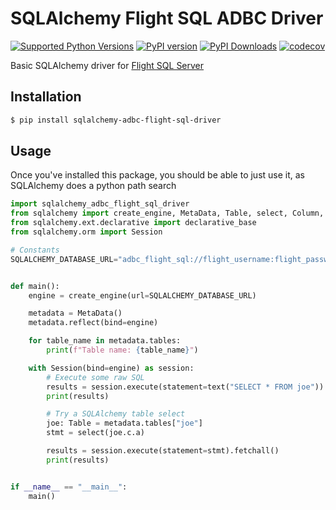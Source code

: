 # SQLAlchemy Flight SQL ADBC Driver 

[![Supported Python Versions](https://img.shields.io/pypi/pyversions/duckdb-engine)](https://pypi.org/project/duckdb-engine/) [![PyPI version](https://badge.fury.io/py/duckdb-engine.svg)](https://badge.fury.io/py/duckdb-engine) [![PyPI Downloads](https://img.shields.io/pypi/dm/duckdb-engine.svg)](https://pypi.org/project/duckdb-engine/) [![codecov](https://codecov.io/gh/Mause/duckdb_engine/graph/badge.svg)](https://codecov.io/gh/Mause/duckdb_engine)

Basic SQLAlchemy driver for [Flight SQL Server](https://github.com/voltrondata/flight-sql-server-example)

## Installation
```sh
$ pip install sqlalchemy-adbc-flight-sql-driver
```

## Usage

Once you've installed this package, you should be able to just use it, as SQLAlchemy does a python path search

```python
import sqlalchemy_adbc_flight_sql_driver
from sqlalchemy import create_engine, MetaData, Table, select, Column, DateTime, func, text
from sqlalchemy.ext.declarative import declarative_base
from sqlalchemy.orm import Session

# Constants
SQLALCHEMY_DATABASE_URL="adbc_flight_sql://flight_username:flight_password@localhost:31337?disableCertificateVerification=True&useEncryption=True"


def main():
    engine = create_engine(url=SQLALCHEMY_DATABASE_URL)

    metadata = MetaData()
    metadata.reflect(bind=engine)

    for table_name in metadata.tables:
        print(f"Table name: {table_name}")

    with Session(bind=engine) as session:
        # Execute some raw SQL
        results = session.execute(statement=text("SELECT * FROM joe")).fetchall()
        print(results)

        # Try a SQLAlchemy table select
        joe: Table = metadata.tables["joe"]
        stmt = select(joe.c.a)

        results = session.execute(statement=stmt).fetchall()
        print(results)


if __name__ == "__main__":
    main()
```
